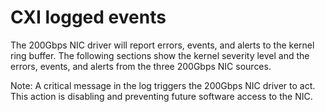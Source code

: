 # CXI logged events

The 200Gbps NIC driver will report errors, events, and alerts to the kernel ring buffer. The following sections show the kernel severity level and the errors, events, and alerts from the three 200Gbps NIC sources.

Note: A critical message in the log triggers the 200Gbps NIC driver to act. This action is disabling and preventing future software access to the NIC.
